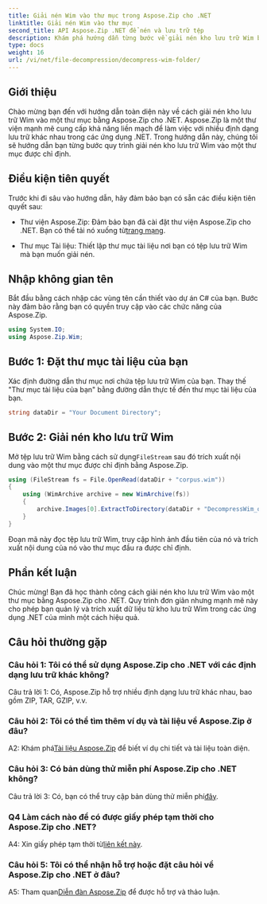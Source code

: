 ```yaml
---
title: Giải nén Wim vào thư mục trong Aspose.Zip cho .NET
linktitle: Giải nén Wim vào thư mục
second_title: API Aspose.Zip .NET để nén và lưu trữ tệp
description: Khám phá hướng dẫn từng bước về giải nén kho lưu trữ Wim bằng Aspose.Zip cho .NET. Tải xuống thư viện, làm theo hướng dẫn và quản lý hiệu quả các tệp lưu trữ trong ứng dụng .NET của bạn.
type: docs
weight: 16
url: /vi/net/file-decompression/decompress-wim-folder/
---
```

## Giới thiệu

Chào mừng bạn đến với hướng dẫn toàn diện này về cách giải nén kho lưu trữ Wim vào một thư mục bằng Aspose.Zip cho .NET. Aspose.Zip là một thư viện mạnh mẽ cung cấp khả năng liền mạch để làm việc với nhiều định dạng lưu trữ khác nhau trong các ứng dụng .NET. Trong hướng dẫn này, chúng tôi sẽ hướng dẫn bạn từng bước quy trình giải nén kho lưu trữ Wim vào một thư mục được chỉ định.

## Điều kiện tiên quyết

Trước khi đi sâu vào hướng dẫn, hãy đảm bảo bạn có sẵn các điều kiện tiên quyết sau:

-  Thư viện Aspose.Zip: Đảm bảo bạn đã cài đặt thư viện Aspose.Zip cho .NET. Bạn có thể tải nó xuống từ[trang mạng](https://releases.aspose.com/zip/net/).

- Thư mục Tài liệu: Thiết lập thư mục tài liệu nơi bạn có tệp lưu trữ Wim mà bạn muốn giải nén.

## Nhập không gian tên

Bắt đầu bằng cách nhập các vùng tên cần thiết vào dự án C# của bạn. Bước này đảm bảo rằng bạn có quyền truy cập vào các chức năng của Aspose.Zip.

```csharp
using System.IO;
using Aspose.Zip.Wim;
```

## Bước 1: Đặt thư mục tài liệu của bạn

Xác định đường dẫn thư mục nơi chứa tệp lưu trữ Wim của bạn. Thay thế "Thư mục tài liệu của bạn" bằng đường dẫn thực tế đến thư mục tài liệu của bạn.

```csharp
string dataDir = "Your Document Directory";
```

## Bước 2: Giải nén kho lưu trữ Wim

 Mở tệp lưu trữ Wim bằng cách sử dụng`FileStream` sau đó trích xuất nội dung vào một thư mục được chỉ định bằng Aspose.Zip.

```csharp
using (FileStream fs = File.OpenRead(dataDir + "corpus.wim"))
{
    using (WimArchive archive = new WimArchive(fs))
    {
        archive.Images[0].ExtractToDirectory(dataDir + "DecompressWim_out");
    }
}
```

Đoạn mã này đọc tệp lưu trữ Wim, truy cập hình ảnh đầu tiên của nó và trích xuất nội dung của nó vào thư mục đầu ra được chỉ định.

## Phần kết luận

Chúc mừng! Bạn đã học thành công cách giải nén kho lưu trữ Wim vào một thư mục bằng Aspose.Zip cho .NET. Quy trình đơn giản nhưng mạnh mẽ này cho phép bạn quản lý và trích xuất dữ liệu từ kho lưu trữ Wim trong các ứng dụng .NET của mình một cách hiệu quả.

## Câu hỏi thường gặp

### Câu hỏi 1: Tôi có thể sử dụng Aspose.Zip cho .NET với các định dạng lưu trữ khác không?

Câu trả lời 1: Có, Aspose.Zip hỗ trợ nhiều định dạng lưu trữ khác nhau, bao gồm ZIP, TAR, GZIP, v.v.

### Câu hỏi 2: Tôi có thể tìm thêm ví dụ và tài liệu về Aspose.Zip ở đâu?

 A2: Khám phá[Tài liệu Aspose.Zip](https://reference.aspose.com/zip/net/) để biết ví dụ chi tiết và tài liệu toàn diện.

### Câu hỏi 3: Có bản dùng thử miễn phí Aspose.Zip cho .NET không?

 Câu trả lời 3: Có, bạn có thể truy cập bản dùng thử miễn phí[đây](https://releases.aspose.com/).

### Q4 Làm cách nào để có được giấy phép tạm thời cho Aspose.Zip cho .NET?

 A4: Xin giấy phép tạm thời từ[liên kết này](https://purchase.aspose.com/temporary-license/).

### Câu hỏi 5: Tôi có thể nhận hỗ trợ hoặc đặt câu hỏi về Aspose.Zip cho .NET ở đâu?

 A5: Tham quan[Diễn đàn Aspose.Zip](https://forum.aspose.com/c/zip/37) để được hỗ trợ và thảo luận.